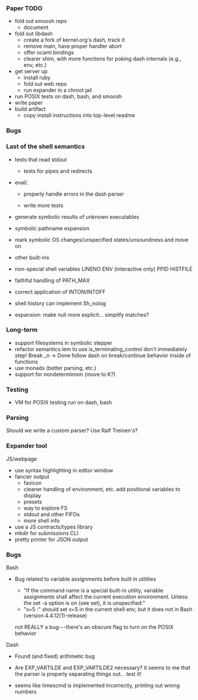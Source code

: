 ### Paper TODO

- fold out smoosh repo
  + document
- fold out libdash
  + create a fork of kernel.org's dash, track it
  + remove main, have proper handler abort
  + offer ocaml bindings
  + clearer shim, with more functions for poking dash internals (e.g., env, etc.)
- get server up
  + install ruby
  + fold out web repo
  + run expander in a chroot jail
- run POSIX tests on dash, bash, and smoosh
- write paper
- build artifact
  + copy install instructions into top-level readme

### Bugs

### Last of the shell semantics

- tests that read stdout
  + tests for pipes and redirects
- eval/.
  + properly handle errors in the dash parser 
    
  + write more tests

- generate symbolic results of unknown executables
- symbolic pathname expansion
- mark symbolic OS changes/unspecified states/unsoundness and move on

- other built-ins
- non-special shell variables
  LINENO
  ENV (interactive only)
  PPID
  HISTFILE
- faithful handling of PATH_MAX

- correct application of INTON/INTOFF

- shell history
  can implement Sh_nolog

- expansion: make null more explicit... simplify matches?

### Long-term

- support filesystems in symbolic stepper
- refactor semantics.lem to use is_terminating_control
    don't immediately step! Break _n -> Done
  follow dash on break/continue behavior inside of functions
- use monads (better parsing, etc.)
- support for nondeterminism (move to K?)

### Testing

- VM for POSIX testing
  run on dash, bash

### Parsing

Should we write a custom parser? Use Ralf Treinen's?

### Expander tool

JS/webpage
  + use syntax highlighting in editor window
  + fancier output
    - favicon
    - cleaner handling of environment, etc.
      add positional variables to display  
    - presets
    - way to explore FS
    - stdout and other FIFOs
    - more shell info
  + use a JS contracts/types library 
  + mkdir for submissions
CLI
  + pretty printer for JSON output

### Bugs

Bash
  - Bug related to variable assignments before built in utilities
    - "If the command name is a special built-in utility, variable assignments shall affect the current execution environment. Unless the set -a option is on (see set), it is unspecified:"
    - "x=5 :" should set x=5 in the current shell env, but it does not in Bash (version 4.4.12(1)-release)
    
    not REALLY a bug---there's an obscure flag to turn on the POSIX behavior

Dash
  - Found (and fixed) arithmetic bug
  - Are EXP_VARTILDE and EXP_VARTILDE2 necessary? 
    it seems to me that the parser is properly separating things out...
    test it!

  - seems like timescmd is implemented incorrectly, printing out wrong numbers
